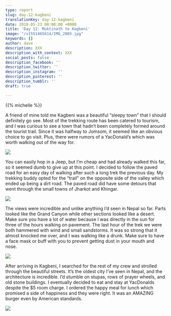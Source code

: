 ```yaml
---
type: report
slug: day-12-kagbeni
translationKey: day-12-kagbeni
date: 2018-05-23 00:00:00 +0000
title: 'Day 12: Muktinath to Kagbeni'
image: "/v1551465614/IMG_2865.jpg"
keywords: []
author: dave
description: XXX
description_with_context: XXX
social_posts: false
description_facebook: ''
description_twitter: ''
description_instagram: ''
description_pinterest: ''
description_tumblr: ''
draft: true

---
```

{{% michelle %}}

A friend of mine told me Kagbeni was a beautiful “sleepy town” that I should definitely go see. Most of the trekking route has been catered to tourism, and I was curious to see a town that hadn’t been completely formed around the tourist trail. Since it was halfway to Jomsom, it seemed like an obvious choice to go visit. Plus, there were rumors of a YacDonald’s which was worth walking out of the way for.

![](https://res.cloudinary.com/wildernessprime/image/upload/w_800,dpr_auto/v1551465510/IMG_2839.jpg)

You can easily hop in a Jeep, but I’m cheap and had already walked this far, so it seemed dumb to give up at this point. I decided to follow the paved road for an easy day of walking after such a long trek the previous day. My trekking buddy opted for the “trail” on the opposite side of the valley which ended up being a dirt road. The paved road did have some detours that went through the small towns of Jharkot and Khingar.

![](https://res.cloudinary.com/wildernessprime/image/upload/w_800,dpr_auto/v1551465571/IMG_2829.jpg)

The views were incredible and unlike anything I’d seen in Nepal so far. Parts looked like the Grand Canyon while other sections looked like a desert. Make sure you have a lot of water because I was directly in the sun for three of the hours walking on pavement. The last hour of the trek we were both hammered with wind and small sandstorms. It was so strong that it almost knocked me over, and I was walking like a drunk. Make sure to have a face mask or buff with you to prevent getting dust in your mouth and nose.

![](https://res.cloudinary.com/wildernessprime/image/upload/w_800,dpr_auto/v1551465614/IMG_2865.jpg)

After arriving in Kagbeni, I searched for the rest of my crew and strolled through the beautiful streets. It’s the oldest city I’ve seen in Nepal, and the architecture is incredible. I’d stumble on stupas, rows of prayer wheels, and old stone buildings. I eventually decided to eat and stay at YacDonalds despite the $5 room charge. I ordered the happy meal for lunch which promised a side of happiness and they were right. It was an AMAZING burger even by American standards.

![](https://res.cloudinary.com/wildernessprime/image/upload/w_800,dpr_auto/v1551465764/IMG_2870.jpg)